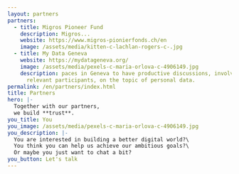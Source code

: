 ```yaml
---
layout: partners
partners:
  - title: Migros Pioneer Fund
    description: Migros...
    website: https://www.migros-pionierfonds.ch/en
    image: /assets/media/kitten-c-lachlan-rogers-c-.jpg
  - title: My Data Geneva
    website: https://mydatageneva.org/
    image: /assets/media/pexels-c-maria-orlova-c-4906149.jpg
    description: paces in Geneva to have productive discussions, involving all the
      relevant participants, on the topic of personal data.
permalink: /en/partners/index.html
title: Partners
hero: |-
  Together with our partners, 
  we build **trust**.
you_title: You
you_image: /assets/media/pexels-c-maria-orlova-c-4906149.jpg
you_description: |-
  You are interested in building a better digital world?\
  You think you can help us achieve our ambitious goals?\
  Or maybe you just want to chat a bit?
you_button: Let's talk
---
```


